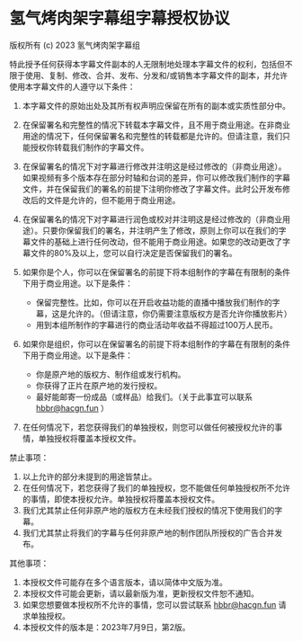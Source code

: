 # 氢气烤肉架字幕组字幕授权协议

版权所有 (c) 2023 氢气烤肉架字幕组

特此授予任何获得本字幕文件副本的人无限制地处理本字幕文件的权利，包括但不限于使用、复制、修改、合并、发布、分发和/或销售本字幕文件的副本，并允许使用本字幕文件的人遵守以下条件：

1. 本字幕文件的原始出处及其所有权声明应保留在所有的副本或实质性部分中。

2. 在保留署名和完整性的情况下转载本字幕文件，且不用于商业用途。在非商业用途的情况下，任何保留署名和完整性的转载都是允许的。但请注意，我们只能授权你转载我们制作的字幕文件。

3. 在保留署名的情况下对字幕进行修改并注明这是经过修改的（非商业用途）。如果视频有多个版本存在部分时轴和台词的差异，你可以修改我们制作的字幕文件，并在保留我们的署名的前提下注明你修改了字幕文件。此时公开发布修改后的文件是允许的，但不能用于商业用途。

4. 在保留署名的情况下对字幕进行润色或校对并注明这是经过修改的（非商业用途）。只要你保留我们的署名，并注明产生了修改，原则上你可以在我们的字幕文件的基础上进行任何改动，但不能用于商业用途。如果您的改动更改了字幕文件的80%及以上，您可以自行决定是否保留我们的署名。

5. 如果你是个人，你可以在保留署名的前提下将本组制作的字幕在有限制的条件下用于商业用途。以下是条件：
   - 保留完整性。比如，你可以在开启收益功能的直播中播放我们制作的字幕，这是允许的。（但请注意，你仍需要注意版权方是否允许你播放影片）
   - 用到本组所制作的字幕进行的商业活动年收益不得超过100万人民币。

6. 如果你是组织，你可以在保留署名的前提下将本组制作的字幕在有限制的条件下用于商业用途。以下是条件：
   - 你是原产地的版权方、制作组或发行机构。
   - 你获得了正片在原产地的发行授权。
   - 最好能邮寄一份成品（或样品）给我们。（关于此事宜可以联系 hbbr@hacgn.fun ）

7. 在任何情况下，若您获得我们的单独授权，则您可以做任何被授权允许的事情，单独授权将覆盖本授权文件。

禁止事项：
1. 以上允许的部分未提到的用途皆禁止。
2. 在任何情况下，若您获得了我们的单独授权，您不能做任何单独授权所不允许的事情，即使本授权允许。单独授权将覆盖本授权文件。
3. 我们尤其禁止任何非原产地的版权方在未经我们授权的情况下使用我们的字幕。
4. 我们尤其禁止将我们的字幕与任何非原产地的制作团队所授权的广告合并发布。

其他事项：
1. 本授权文件可能存在多个语言版本，请以简体中文版为准。
2. 本授权文件可能会更新，请以最新版为准，更新授权文件恕不通知。
3. 如果您想要做本授权所不允许的事情，您可以尝试联系 hbbr@hacgn.fun 请求单独授权。
4. 本授权文件的版本是：2023年7月9日，第2版。
